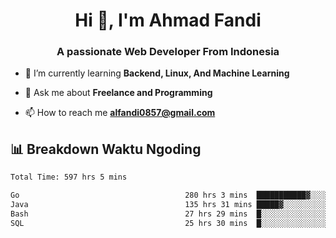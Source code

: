 <h1 align="center">Hi 👋, I'm Ahmad Fandi</h1>
<h3 align="center">A passionate Web Developer From Indonesia</h3>

- 🌱 I’m currently learning **Backend, Linux, And Machine Learning**

- 💬 Ask me about **Freelance and Programming**

- 📫 How to reach me **<alfandi0857@gmail.com>**


## 📊 Breakdown Waktu Ngoding

<!--START_SECTION:waka-->

```txt
Total Time: 597 hrs 5 mins

Go                                     280 hrs 3 mins  ███████████▓░░░░░░░░░░░░░   46.49 %
Java                                   135 hrs 31 mins █████▓░░░░░░░░░░░░░░░░░░░   22.50 %
Bash                                   27 hrs 29 mins  █░░░░░░░░░░░░░░░░░░░░░░░░   04.57 %
SQL                                    25 hrs 30 mins  █░░░░░░░░░░░░░░░░░░░░░░░░   04.23 %
```

<!--END_SECTION:waka-->
